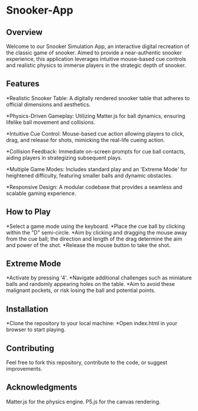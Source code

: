 # Snooker-App
## Overview
Welcome to our Snooker Simulation App, an interactive digital recreation of the classic game of snooker. Aimed to provide a near-authentic snooker experience, this application leverages intuitive mouse-based cue controls and realistic physics to immerse players in the strategic depth of snooker.

## Features
*Realistic Snooker Table: A digitally rendered snooker table that adheres to official dimensions and aesthetics.

*Physics-Driven Gameplay: Utilizing Matter.js for ball dynamics, ensuring lifelike ball movement and collisions.

*Intuitive Cue Control: Mouse-based cue action allowing players to click, drag, and release for shots, mimicking the real-life cueing action.

*Collision Feedback: Immediate on-screen prompts for cue ball contacts, aiding players in strategizing subsequent plays.

*Multiple Game Modes: Includes standard play and an 'Extreme Mode' for heightened difficulty, featuring smaller balls and dynamic obstacles.

*Responsive Design: A modular codebase that provides a seamless and scalable gaming experience.

## How to Play
*Select a game mode using the keyboard.
*Place the cue ball by clicking within the "D" semi-circle.
*Aim by clicking and dragging the mouse away from the cue ball; the direction and length of the drag determine the aim and power of the shot.
*Release the mouse button to take the shot.

## Extreme Mode
*Activate by pressing '4'.
*Navigate additional challenges such as miniature balls and randomly appearing holes on the table.
*Aim to avoid these malignant pockets, or risk losing the ball and potential points.

## Installation
*Clone the repository to your local machine:
*Open index.html in your browser to start playing.

## Contributing
Feel free to fork this repository, contribute to the code, or suggest improvements.

## Acknowledgments
Matter.js for the physics engine.
P5.js for the canvas rendering.

